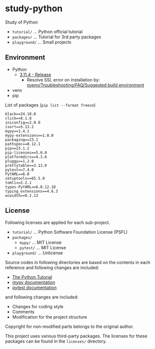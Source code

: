 # study-python

Study of Python

- `tutorial/` ... Python official tutorial
- `packages/` ... Tutorial for 3rd party packages
- `playground/` ... Small projects

## Environment

- Python
    - [3.11.4 - Release](https://www.python.org/downloads/release/python-3114/)
        - Resolve SSL error on installation by: [pyenv/Troubleshooting/FAQ/Suggested build environment](https://github.com/pyenv/pyenv/wiki#suggested-build-environment)
- venv
- pip

List of packages (`pip list --format freeze`)

```
black==24.10.0
click==8.1.8
iniconfig==2.0.0
isort==5.13.2
mypy==1.4.1
mypy-extensions==1.0.0
packaging==23.1
pathspec==0.12.1
pip==23.1.2
pip-licenses==5.0.0
platformdirs==4.3.6
pluggy==1.2.0
prettytable==3.13.0
pytest==7.4.0
PyYAML==6.0
setuptools==65.5.0
tomli==2.2.1
types-PyYAML==6.0.12.10
typing_extensions==4.6.3
wcwidth==0.2.13
```

## License

Following licenses are applied for each sub-project.

- `tutorial/` ... Python Software Foundation License (PSFL)
- `packages/`
    - `mypy/` ... MIT License
    - `pytest/` ... MIT License
- `playground/` ... Unlicense

Source codes in following directories are based on the contents in each reference  and following changes are included:

- [The Python Tutorial](https://docs.python.org/3/tutorial/index.html)
- [mypy documentation](https://mypy.readthedocs.io/en/stable/index.html)
- [pytest documentation](https://docs.pytest.org/en/7.4.x/index.html)

and following changes are included:

- Changes for coding style
- Comments
- Modification for the project structure

Copyright for non-modified parts belongs to the original author.

This project uses various third-party packages.
The licenses for these packages can be found in the `licenses/` directory.
